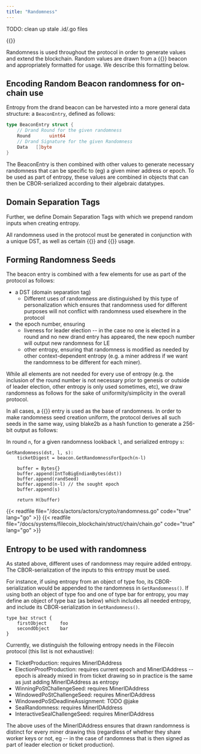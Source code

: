 ```yaml
---
title: "Randomness"
---
```


TODO: clean up stale .id/.go files

{{<label randomness>}}

Randomness is used throughout the protocol in order to generate values and extend the blockchain.
Random values are drawn from a {{<sref drand>}} beacon and appropriately formatted for usage.
We describe this formatting below.

## Encoding Random Beacon randomness for on-chain use

Entropy from the drand beacon can be harvested into a more general data structure: a `BeaconEntry`, defined as follows:

```go
type BeaconEntry struct {
    // Drand Round for the given randomness
    Round       uint64
    // Drand Signature for the given Randomness
    Data   []byte
}
```

The BeaconEntry is then combined with other values to generate necessary randomness that can be
specific to (eg) a given miner address or epoch. To be used as part of entropy, these values are combined in 
objects that can then be CBOR-serialized according to their algebraic datatypes.

## Domain Separation Tags

Further, we define Domain Separation Tags with which we prepend random inputs when creating entropy.

All randomness used in the protocol must be generated in conjunction with a unique DST, as well as 
certain {{<sref crypto_signatures>}} and {{<sref vrf>}} usage.

## Forming Randomness Seeds

The beacon entry is combined with a few elements for use as part of the protocol as follows:

- a DST (domain separation tag)
    - Different uses of randomness are distinguished by this type of personalization which ensures that randomness used for different purposes will not conflict with randomness used elsewhere in the protocol
- the epoch number, ensuring
    - liveness for leader election -- in the case no one is elected in a round and no new drand entry has appeared, the new epoch number will output new randomness for LE
    - other entropy, ensuring that randomness is modified as needed by other context-dependent entropy (e.g. a miner address if we want the randomness to be different for each miner).

While all elements are not needed for every use of entropy (e.g. the inclusion of the round number is not necessary prior to genesis or outside of leader election, other entropy is only used sometimes, etc), we draw randomness as follows for the sake of uniformity/simplicity in the overall protocol.

In all cases, a {{<sref drand>}} entry is used as the base of randomness. In order to make randomness seed creation uniform, the protocol derives all such seeds in the same way, using blake2b as a hash function to generate a 256-bit output as follows:

In round `n`, for a given randomness lookback `l`, and serialized entropy `s`:

```text
GetRandomness(dst, l, s):
    ticketDigest = beacon.GetRandomnessForEpoch(n-l)

    buffer = Bytes{}
    buffer.append(IntToBigEndianBytes(dst))
    buffer.append(randSeed)
    buffer.append(n-l) // the sought epoch
    buffer.append(s)

    return H(buffer)
```

{{< readfile file="/docs/actors/actors/crypto/randomness.go" code="true" lang="go" >}}
{{< readfile file="/docs/systems/filecoin_blockchain/struct/chain/chain.go" code="true" lang="go" >}}

## Entropy to be used with randomness

As stated above, different uses of randomness may require added entropy. The CBOR-serialization of the inputs to this entropy must be used.

For instance, if using entropy from an object of type foo, its CBOR-serialization would be appended to the randomness in `GetRandomness()`. If using both an object of type foo and one of type bar for entropy, you may define an object of type baz (as below) which includes all needed entropy, and include its CBOR-serialization in `GetRandomness()`.

```text
type baz struct {
    firstObject     foo
    secondObject    bar
}
```

Currently, we distinguish the following entropy needs in the Filecoin protocol (this list is not exhaustive):

- TicketProduction: requires MinerIDAddress
- ElectionProofProduction: requires current epoch and MinerIDAddress -- epoch is already mixed in from ticket drawing so in practice is the same as just adding MinerIDAddress as entropy
- WinningPoStChallengeSeed: requires MinerIDAddress
- WindowedPoStChallengeSeed: requires MinerIDAddress
- WindowedPoStDeadlineAssignment: TODO @jake
- SealRandomness: requires MinerIDAddress
- InteractiveSealChallengeSeed: requires MinerIDAddress

The above uses of the MinerIDAddress ensures that drawn randomness is distinct for every miner drawing this (regardless of whether they share worker keys or not, eg -- in the case of randomness that is then signed as part of leader election or ticket production).